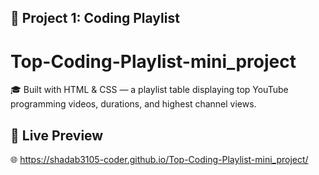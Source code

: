 ## 📁 Project 1: Coding Playlist
# Top-Coding-Playlist-mini_project
🎓 Built with HTML &amp; CSS — a playlist table displaying top YouTube programming videos, durations, and highest channel views.

## 📸 Live Preview

🌐 https://shadab3105-coder.github.io/Top-Coding-Playlist-mini_project/

